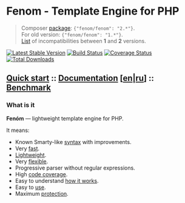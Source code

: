 Fenom - Template Engine for PHP
===============================

> Composer [package](https://packagist.org/packages/fenom/fenom): `{"fenom/fenom": "2.*"}`. <br />
> For old version: `{"fenom/fenom": "1.*"}`. <br />
> [List](https://github.com/fenom-template/fenom/wiki/Migrate-from-1.4.9-to-2.0) of incompatibilities between **1** and **2** versions.

[![Latest Stable Version](https://poser.pugx.org/fenom/fenom/v/stable.png)](https://packagist.org/packages/fenom/fenom)
[![Build Status](https://travis-ci.org/fenom-template/fenom.svg?branch=master)](https://travis-ci.org/fenom-template/fenom)
[![Coverage Status](https://coveralls.io/repos/fenom-template/fenom/badge.svg?branch=master)](https://coveralls.io/r/fenom-template/fenom?branch=master)
[![Total Downloads](https://poser.pugx.org/fenom/fenom/downloads.png)](https://packagist.org/packages/fenom/fenom)

## [Quick start](./docs/en/start.md) :: [Documentation](./docs/readme.md) [[en](./docs/en/readme.md)|[ru](./docs/ru/readme.md)] :: [Benchmark](./docs/en/benchmark.md)
<!-- :: [Articles](./docs/articles.md) -->

### What is it

**Fenóm**  — lightweight template engine for PHP.

It means:

* Known Smarty-like [syntax](./docs/en/syntax.md) with improvements.
* Very [fast](./docs/en/benchmark.md).
* [Lightweight](./docs/en/benchmark.md).
* Very [flexible](./docs/en/configuration.md#extends).
* Progressive parser without regular expressions.
* High [code coverage](https://coveralls.io/r/bzick/fenom?branch=master).
* Easy to understand [how it works](./docs/en/dev/readme.md).
* Easy to [use](./docs/en/start.md).
* Maximum [protection](./docs/en/configuration.md#configure).

